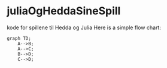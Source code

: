 # juliaOgHeddaSineSpill
kode for spillene til Hedda og Julia
Here is a simple flow chart:

```mermaid
graph TD;
    A-->B;
    A-->C;
    B-->D;
    C-->D;
```

